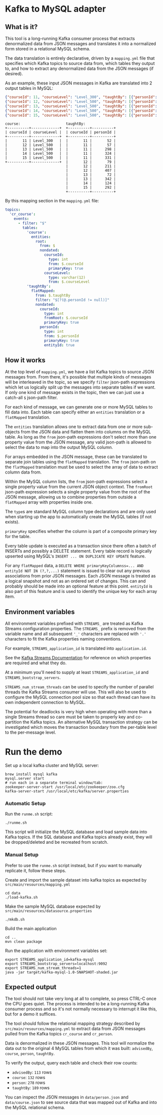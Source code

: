 # Kafka to MySQL adapter

## What is it?

This tool is a long-running Kafka consumer process that extracts denormalized data from
JSON messages and translates it into a normalized form stored in a relational MySQL schema.

The data translation is entirely declarative, driven by a `mapping.yml` file that specifies
which Kafka topics to source data from, which tables they output to, and how to extract
any denormalized data from the JSON messages (if desired).

As an example, these input JSON messages in Kafka are translated into 2 output tables in MySQL:

```json
{"courseId": 11, "courseLevel": "Level_300", "taughtBy": [{"personId": 52}, {"personId": 57}, {"personId": 298}, {"personId": 324}, {"personId": 331}]}
{"courseId": 12, "courseLevel": "Level_500", "taughtBy": [{"personId": 79}, {"personId": 211}, {"personId": 407}]}
{"courseId": 13, "courseLevel": "Level_500", "taughtBy": [{"personId": 72}, {"personId": 342}]}
{"courseId": 14, "courseLevel": "Level_500", "taughtBy": [{"personId": 124}]}
{"courseId": 15, "courseLevel": "Level_500", "taughtBy": [{"personId": 292}]}
```

```mysql
course:                     taughtBy:
+----------+-------------+  +----------+----------+
| courseId | courseLevel |  | courseId | personId |
+----------+-------------+  +----------+----------+
|       11 | Level_300   |  |       11 |       52 |
|       12 | Level_500   |  |       11 |       57 |
|       13 | Level_500   |  |       11 |      298 |
|       14 | Level_500   |  |       11 |      324 |
|       15 | Level_500   |  |       11 |      331 |
+----------+-------------+  |       12 |       79 |
                            |       12 |      211 |
                            |       12 |      407 |
                            |       13 |       72 |
                            |       13 |      342 |
                            |       14 |      124 |
                            |       15 |      292 |
                            +----------+----------+
```

By this mapping section in the `mapping.yml` file:

```yaml
topics:
  'cr_course':
    events:
      - filter: "$"
        tables:
          'course':
            entities:
              root:
                from: $
                nondated:
                  courseId:
                    type: int
                    from: $.courseId
                    primaryKey: true
                  courseLevel:
                    type: varchar(12)
                    from: $.courseLevel
          'taughtBy':
            flatMapped:
              from: $.taughtBy
              filter: "$[?(@.personId != null)]"
              nondated:
                courseId:
                  type: int
                  fromRoot: $.courseId
                  primaryKey: true
                personId:
                  type: int
                  from: $.personId
                  primaryKey: true
                  entityId: true
```

## How it works

At the top level of `mapping.yml`, we have a list Kafka topics to source JSON messages from. From
there, it's possible that multiple kinds of messages will be interleaved in the topic, so we
specify `filter` json-path expressions which let us logically split up the messages into separate
tables if we want. If only one kind of message exists in the topic, then we can just use a
catch-all `$` json-path filter.

For each kind of message, we can generate one or more MySQL tables to fill data into. Each table
can specify either an `entities` translation or a `flatMapped` translation.

The `entities` translation allows one to extract data from one or more sub-objects from the JSON
data and flatten them into columns on the MySQL table. As long as the `from` json-path expressions
don't select more than one property value from the JSON message, any valid json-path is allowed
to select the data to map into the output MySQL column.

For arrays embedded in the JSON message, these can be translated to separate join tables using the
`flatMapped` translation. The `from` json-path on the `flatMapped` translation must be used to
select the array of data to extract column data from.

Within the MySQL column lists, the `from` json-path expressions select a single property value from
the current JSON object context. The `fromRoot` json-path expression selects a single property value
from the root of the JSON message, allowing us to combine properties from outside a `flatMapped` array
with properties inside one.

The `type`s are standard MySQL column type declarations and are only used when starting up the app
to automatically create the MySQL tables (if not exists).

`primaryKey` specifies whether the column is part of a composite primary key for the table.

Every table update is executed as a transaction since there often a batch of INSERTs and possibly
a DELETE statement. Every table record is logically upserted using MySQL's
`INSERT ... ON DUPLICATE KEY UPDATE` feature.

For any `flatMapped` data, a `DELETE WHERE primaryKeyColumnss=... AND entityId NOT IN (?,?,...)`
statement is issued to clear out any previous associations from prior JSON messages. Each JSON message
is treated as a logical snapshot and not as an ordered set of changes. This can and probably should
be made into an optional feature at this point. `entityId` is also part of this feature and is used
to identify the unique key for each array item.

## Environment variables

All environment variables prefixed with `STREAMS_` are treated as Kafka Streams configuration
properties. The `STREAMS_` prefix is removed from the variable name and all subsequent `'_'`
characters are replaced with `'.'` characters to fit the Kafka properties naming conventions.

For example, `STREAMS_application_id` is translated into `application.id`.

See the [Kafka Streams Documentation](https://kafka.apache.org/10/documentation/streams/developer-guide/config-streams.html#required-configuration-parameters)
for reference on which properties are required and what they do.

At a minimum you'll need to supply at least `STREAMS_application_id` and `STREAMS_bootstrap_servers`.

`STREAMS_num_stream_threads` can be used to specify the number of parallel threads the Kafka Streams
consumer will use. This will also be used to configure the MySQL connection pool size so that each
thread can have its own independent connection to MySQL.

The potential for deadlocks is very high when operating with more than a single Streams thread so
care must be taken to properly key and co-partition the Kafka topics. An alternative MySQL transaction
strategy can be investigated which moves the transaction boundary from the per-table level to the
per-message level.

# Run the demo
Set up a local kafka cluster and MySQL server:
```shell
brew install mysql kafka
mysql.server start
# run each in a separate terminal window/tab:
zookeeper-server-start /usr/local/etc/zookeeper/zoo.cfg
kafka-server-start /usr/local/etc/kafka/server.properties
```

### Automatic Setup

Run the `runme.sh` script:
```shell
./runme.sh
```

This script will initialize the MySQL database and load sample data into Kafka topics.
If the SQL database and Kafka topics already exist, they will be dropped/deleted and
be recreated from scratch.

### Manual Setup

Prefer to use the `runme.sh` script instead, but if you want to manually replicate it,
follow these steps.

Create and import the sample dataset into kafka topics as expected by
`src/main/resources/mapping.yml`
```shell
cd data
./load-kafka.sh
```

Make the sample MySQL database expected by `src/main/resources/datasource.properties`
```shell
./mkdb.sh
```

Build the main application
```shell
cd ..
mvn clean package
```

Run the application with environment variables set:
```shell
export STREAMS_application_id=kafka-mysql
export STREAMS_bootstrap_servers=localhost:9092
export STREAMS_num_stream_threads=1
java -jar target/kafka-mysql-1.0-SNAPSHOT-shaded.jar
```

## Expected output

The tool should not take very long at all to complete, so press CTRL-C once
the CPU goes quiet. The process is intended to be a long-running Kafka consumer
process and so it's not normally necessary to interrupt it like this, but for a
demo it suffices.

The tool should follow the relational mapping strategy described by `src/main/resources/mapping.yml`
to extract data from JSON messages pulled from the Kafka topics `cr_course` and `cr_person`.

Data is denormalized in these JSON messages. This tool will normalize the data out
to the original 4 MySQL tables from which it was built: `advisedBy`, `course`, `person`, `taughtBy`.

To verify the output, query each table and check their row counts:

 * `advisedBy`: `113` rows
 * `course`: `132` rows
 * `person`: `278` rows
 * `taughtBy`: `189` rows

You can inspect the JSON messages in `data/person.json` and `data/course.json` to
see source data that was mapped out of Kafka and into the MySQL relational schema.
